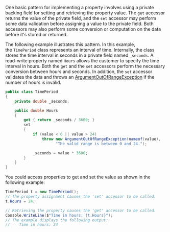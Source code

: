 One basic pattern for implementing a property involves using a private backing field for setting and retrieving the property value. The `get` accessor returns the value of the private field, and the `set` accessor may perform some data validation before assigning a value to the private field. Both accessors may also perform some conversion or computation on the data before it's stored or returned.

The following example illustrates this pattern. In this example, the `TimePeriod` class represents an interval of time. Internally, the class stores the time interval in seconds in a private field named `_seconds`. A read-write property named `Hours` allows the customer to specify the time interval in hours. Both the `get` and the `set` accessors perform the necessary conversion between hours and seconds. In addition, the `set` accessor validates the data and throws an [ArgumentOutOfRangeException](https://learn.microsoft.com/en-us/dotnet/api/system.argumentoutofrangeexception) if the number of hours is invalid.

```csharp
public class TimePeriod
{
    private double _seconds;

    public double Hours
    {
        get { return _seconds / 3600; }
        set
        {
            if (value < 0 || value > 24)
                throw new ArgumentOutOfRangeException(nameof(value),
                      "The valid range is between 0 and 24.");

            _seconds = value * 3600;
        }
    }
}
```

You could access properties to get and set the value as shown in the following example:

```csharp
TimePeriod t = new TimePeriod();
// The property assignment causes the 'set' accessor to be called.
t.Hours = 24;

// Retrieving the property causes the 'get' accessor to be called.
Console.WriteLine($"Time in hours: {t.Hours}");
// The example displays the following output:
//    Time in hours: 24
```




